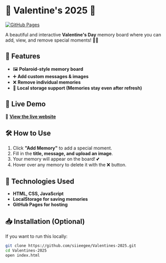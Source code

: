 # 💖 Valentine's 2025 🎉  

[![GitHub Pages](https://img.shields.io/badge/GitHub-Pages-blue?logo=github)](https://siieegee.github.io/Valentines-2025/)  

A beautiful and interactive **Valentine's Day** memory board where you can add, view, and remove special moments! 💌✨  

## 🌟 Features  
- 🖼️ **Polaroid-style memory board**  
- ➕ **Add custom messages & images**  
- ❌ **Remove individual memories**  
- 💾 **Local storage support (Memories stay even after refresh)**    

## 🚀 Live Demo  
🔗 **[View the live website](https://siieegee.github.io/Valentines-2025/)**  

## 🛠️ How to Use  
1. Click **"Add Memory"** to add a special moment.  
2. Fill in the **title, message, and upload an image**.  
3. Your memory will appear on the board! 💕  
4. Hover over any memory to delete it with the ❌ button.  

## 📌 Technologies Used  
- **HTML, CSS, JavaScript**  
- **LocalStorage for saving memories**  
- **GitHub Pages for hosting**  

## 📥 Installation (Optional)  
If you want to run this locally:  
```sh
git clone https://github.com/siieegee/Valentines-2025.git  
cd Valentines-2025  
open index.html  

